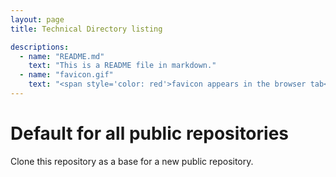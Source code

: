 ```yaml
---
layout: page
title: Technical Directory listing

descriptions: 
  - name: "README.md"
    text: "This is a README file in markdown."
  - name: "favicon.gif"
    text: "<span style='color: red'>favicon appears in the browser tab</span>"
---
```


# Default for all public repositories 

Clone this repository as a base for a new public repository.
